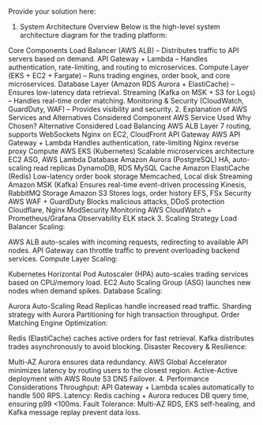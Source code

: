 Provide your solution here:
1. System Architecture Overview
Below is the high-level system architecture diagram for the trading platform:

Core Components
Load Balancer (AWS ALB) – Distributes traffic to API servers based on demand.
API Gateway + Lambda – Handles authentication, rate-limiting, and routing to microservices.
Compute Layer (EKS + EC2 + Fargate) – Runs trading engines, order book, and core microservices.
Database Layer (Amazon RDS Aurora + ElastiCache) – Ensures low-latency data retrieval.
Streaming (Kafka on MSK + S3 for Logs) – Handles real-time order matching.
Monitoring & Security (CloudWatch, GuardDuty, WAF) – Provides visibility and security.
2. Explanation of AWS Services and Alternatives Considered
Component	AWS Service Used	                Why Chosen?	                        	Alternative Considered
Load Balancing	AWS ALB         	                Layer 7 routing, supports WebSockets    	Nginx on EC2, CloudFront
API Gateway	AWS API Gateway + Lambda                Handles authentication, rate-limiting		Nginx reverse proxy
Compute	        AWS EKS (Kubernetes)	                Scalable microservices architecture		EC2 ASG, AWS Lambda
Database	Amazon Aurora (PostgreSQL)              HA, auto-scaling read replicas	                DynamoDB, RDS MySQL
Cache	        Amazon ElastiCache (Redis)              Low-latency order book storage	                Memcached, Local disk
Streaming	Amazon MSK (Kafka)	                Ensures real-time event-driven processing	Kinesis, RabbitMQ
Storage	        Amazon S3	                        Stores logs, order history	                EFS, FSx
Security	AWS WAF + GuardDuty	                Blocks malicious attacks, DDoS protection	Cloudflare, Nginx ModSecurity
Monitoring	AWS CloudWatch + Prometheus/Grafana	Observability	                                ELK stack
3. Scaling Strategy
Load Balancer Scaling:

AWS ALB auto-scales with incoming requests, redirecting to available API nodes.
API Gateway can throttle traffic to prevent overloading backend services.
Compute Layer Scaling:

Kubernetes Horizontal Pod Autoscaler (HPA) auto-scales trading services based on CPU/memory load.
EC2 Auto Scaling Group (ASG) launches new nodes when demand spikes.
Database Scaling:

Aurora Auto-Scaling Read Replicas handle increased read traffic.
Sharding strategy with Aurora Partitioning for high transaction throughput.
Order Matching Engine Optimization:

Redis (ElastiCache) caches active orders for fast retrieval.
Kafka distributes trades asynchronously to avoid blocking.
Disaster Recovery & Resilience:

Multi-AZ Aurora ensures data redundancy.
AWS Global Accelerator minimizes latency by routing users to the closest region.
Active-Active deployment with AWS Route 53 DNS Failover.
4. Performance Considerations
Throughput: API Gateway + Lambda scales automatically to handle 500 RPS.
Latency: Redis caching + Aurora reduces DB query time, ensuring p99 <100ms.
Fault Tolerance: Multi-AZ RDS, EKS self-healing, and Kafka message replay prevent data loss.
